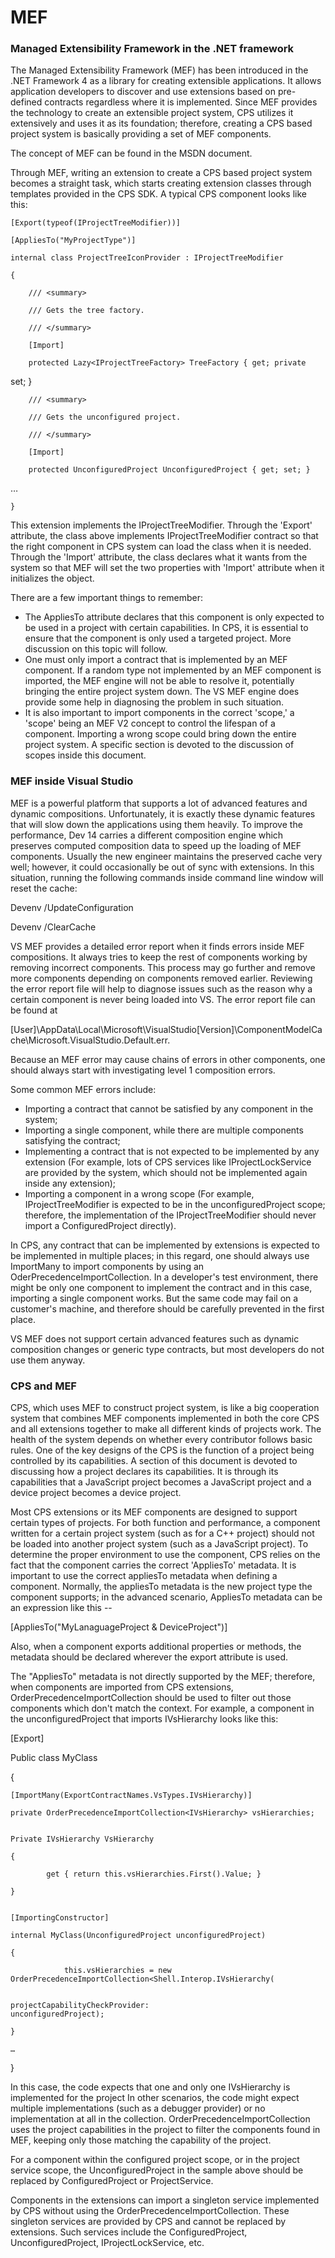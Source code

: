 MEF
===

### Managed Extensibility Framework in the .NET framework


The Managed Extensibility Framework (MEF) has been introduced in the .NET
Framework 4 as a library for creating extensible applications.  It allows
application developers to discover and use extensions based on pre-defined
contracts regardless where it is implemented.  Since MEF provides the
technology to create an extensible project system, CPS utilizes it
extensively and uses it as its foundation; therefore, creating a CPS based
project system is basically providing a set of MEF components.


The concept of MEF can be found in the MSDN document.


Through MEF, writing an extension to create a CPS based project system
becomes a straight task, which starts creating extension classes through
templates provided in the CPS SDK.  A typical CPS component looks like
this:


    [Export(typeof(IProjectTreeModifier))]

    [AppliesTo("MyProjectType")]

    internal class ProjectTreeIconProvider : IProjectTreeModifier

    {

        /// <summary>

        /// Gets the tree factory.

        /// </summary>

        [Import]

        protected Lazy<IProjectTreeFactory> TreeFactory { get; private
set; }

 

        /// <summary>

        /// Gets the unconfigured project.

        /// </summary>

        [Import]

        protected UnconfiguredProject UnconfiguredProject { get; set; }

   …

    }


This extension implements the IProjectTreeModifier.  Through the 'Export'
attribute, the class above implements IProjectTreeModifier contract so that
the right component in CPS system can load the class when it is needed. 
Through the 'Import' attribute, the class declares what it wants from the
system so that MEF will set the two properties with 'Import' attribute
when it initializes the object.


There are a few important things to remember:


- The AppliesTo attribute declares that this component is only expected to be used in a project with certain capabilities.  In CPS, it is essential to ensure that the component is only used a targeted project.  More discussion on this topic will follow.
- One must only import a contract that is implemented by an MEF component.  If a random type not implemented by an MEF component is imported, the MEF engine will not be able to resolve it, potentially bringing the entire project system down.  The VS MEF engine does provide some help in diagnosing the problem in such situation.
- It is also important to import components in the correct 'scope,' a 'scope' being an MEF V2 concept to control the lifespan of a component.  Importing a wrong scope could bring down the entire project system. A specific section is devoted to the discussion of scopes inside this document.

### MEF inside Visual Studio

MEF is a powerful platform that supports a lot of advanced features and
dynamic compositions. Unfortunately, it is exactly these dynamic features
that will slow down the applications using them heavily.   To improve the
performance, Dev 14 carries a different composition engine which preserves
computed composition data to speed up the loading of MEF components. 
Usually the new engineer maintains the preserved cache very well; however,
it could occasionally be out of sync with extensions. In this situation,
running the following commands inside command line window will reset the
cache:


Devenv /UpdateConfiguration

Devenv /ClearCache


VS MEF provides a detailed error report when it finds errors inside MEF
compositions.  It always tries to keep the rest of components working by
removing incorrect components.  This process may go further and remove
more components depending on components removed earlier.  Reviewing the
error report file will help to diagnose issues such as the reason why a
certain component is never being loaded into VS.  The error report file
can be found at 


[User]\AppData\Local\Microsoft\VisualStudio\[Version]\ComponentModelCache\Microsoft.VisualStudio.Default.err.


Because an MEF error may cause chains of errors in other components, one
should always start with investigating level 1 composition errors.


Some common MEF errors include:

- Importing a contract that cannot be satisfied by any component in the system;
- Importing a single component, while there are multiple components satisfying the contract;
- Implementing a contract that is not expected to be implemented by any extension (For example, lots of CPS services like IProjectLockService are provided by the system, which should not be implemented again inside any extension); 
- Importing a component in a wrong scope (For example, IProjectTreeModifier is expected to be in the unconfiguredProject scope; therefore, the implementation of the IProjectTreeModifier should never import a ConfiguredProject directly).

In CPS, any contract that can be implemented by extensions is expected to
be implemented in multiple places; in this regard, one should always use
ImportMany to import components by using an OderPrecedenceImportCollection.
 In a developer's test environment, there might be only one component
to implement the contract and in this case, importing a single component
works.  But the same code may fail on a customer's machine, and therefore
should be carefully prevented in the first place.


VS MEF does not support certain advanced features such as dynamic composition
changes or generic type contracts, but most developers do not use them
anyway.


### CPS and MEF

CPS, which uses MEF to construct project system, is like a big cooperation
system that combines MEF components implemented in both the core CPS and
all extensions together to make all different kinds of projects work.  The
health of the system depends on whether every contributor follows basic
rules.  One of the key designs of the CPS is the function of a project
being controlled by its capabilities.  A section of this document is devoted
to discussing how a project declares its capabilities.  It is through its
capabilities that a JavaScript project becomes a JavaScript project and
a device project becomes a device project.


Most CPS extensions or its MEF components are designed to support certain
types of projects.  For both function and performance, a component written
for a certain project system (such as for a C++ project) should not be
loaded into another project system (such as a JavaScript project).  To
determine the proper environment to use the component, CPS relies on the
fact that the component carries the correct 'AppliesTo' metadata.  It is
important to use the correct appliesTo metadata when defining a component.
 Normally, the appliesTo metadata is the new project type the component
supports; in the advanced scenario, AppliesTo metadata can be an expression
like this --

[AppliesTo("MyLanaguageProject & DeviceProject")]


Also, when a component exports additional properties or methods, the
metadata should be declared wherever the export attribute is used.


The "AppliesTo" metadata is not directly supported by the MEF; therefore, when
components are imported from CPS extensions, OrderPrecedenceImportCollection
should be used to filter out those components which don't match the
context.  For example, a component in the unconfiguredProject that imports
IVsHierarchy looks like this:


[Export]

Public class MyClass

{

    [ImportMany(ExportContractNames.VsTypes.IVsHierarchy)]
    
    private OrderPrecedenceImportCollection<IVsHierarchy> vsHierarchies;
    
    
    Private IVsHierarchy VsHierarchy
    
    {
    
            get { return this.vsHierarchies.First().Value; }
    
    }
    
    
    [ImportingConstructor]
    
    internal MyClass(UnconfiguredProject unconfiguredProject)
    
    {
    
                this.vsHierarchies = new OrderPrecedenceImportCollection<Shell.Interop.IVsHierarchy(
    
                                                     projectCapabilityCheckProvider:
    unconfiguredProject);
    
    }
    
    …
    
}


In this case, the code expects that one and only one IVsHierarchy is
implemented for the project  In other scenarios, the code might expect
multiple implementations (such as a debugger provider) or no implementation
at all in the collection.  OrderPrecedenceImportCollection uses the project
capabilities in the project to filter the components found in MEF, keeping
only those matching the capability of the project.


For a component within the configured project scope, or in the project
service scope, the UnconfiguredProject in the sample above should be
replaced by ConfiguredProject or ProjectService.


Components in the extensions can import a singleton service implemented by CPS
without using the OrderPrecedenceImportCollection.  These singleton services
are provided by CPS and cannot be replaced by extensions.  Such services
include the ConfiguredProject, UnconfiguredProject,  IProjectLockService,
etc.


